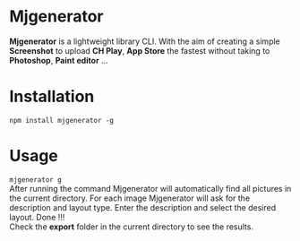 # Mjgenerator
**Mjgenerator** is a lightweight library CLI.
With the aim of creating a simple **Screenshot** to upload **CH Play**, **App Store** the fastest without taking to **Photoshop**, **Paint editor** ...
# Installation
``` npm install mjgenerator -g ```
# Usage
```mjgenerator g``` \
After running the command Mjgenerator will automatically find all pictures in the current directory. For each image Mjgenerator will ask for the description and layout type. Enter the description and select the desired layout. Done !!! \
Check the **export** folder in the current directory to see the results.